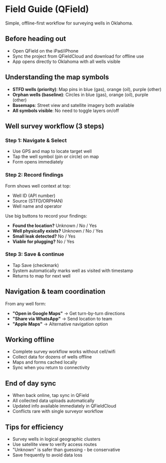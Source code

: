 # Field Guide (QField)

Simple, offline-first workflow for surveying wells in Oklahoma.

## Before heading out
- Open QField on the iPad/iPhone
- Sync the project from QFieldCloud and download for offline use
- App opens directly to Oklahoma with all wells visible

## Understanding the map symbols
- **STFD wells (priority)**: Map pins in blue (gas), orange (oil), purple (other)
- **Orphan wells (baseline)**: Circles in blue (gas), orange (oil), purple (other)  
- **Basemaps**: Street view and satellite imagery both available
- **All symbols visible**: No need to toggle layers on/off

## Well survey workflow (3 steps)

### Step 1: Navigate & Select
- Use GPS and map to locate target well
- Tap the well symbol (pin or circle) on map
- Form opens immediately

### Step 2: Record findings
Form shows well context at top:
- Well ID (API number)
- Source (STFD/ORPHAN)
- Well name and operator

Use big buttons to record your findings:
- **Found the location?** Unknown / No / Yes
- **Well physically exists?** Unknown / No / Yes  
- **Small leak detected?** No / Yes
- **Viable for plugging?** No / Yes

### Step 3: Save & continue
- Tap Save (checkmark)
- System automatically marks well as visited with timestamp
- Returns to map for next well

## Navigation & team coordination
From any well form:
- **"Open in Google Maps"** → Get turn-by-turn directions
- **"Share via WhatsApp"** → Send location to team
- **"Apple Maps"** → Alternative navigation option

## Working offline
- Complete survey workflow works without cell/wifi
- Collect data for dozens of wells offline
- Maps and forms cached locally
- Sync when you return to connectivity

## End of day sync
- When back online, tap sync in QField
- All collected data uploads automatically
- Updated info available immediately in QFieldCloud
- Conflicts rare with single surveyor workflow

## Tips for efficiency
- Survey wells in logical geographic clusters
- Use satellite view to verify access routes
- "Unknown" is safer than guessing - be conservative
- Save frequently to avoid data loss
